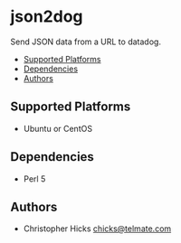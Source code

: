 # json2dog

Send JSON data from a URL to datadog.

* [Supported Platforms](#supported-platforms)
* [Dependencies](#dependencies)
* [Authors](#authors)

## Supported Platforms <a name="supported-platforms"></a>

* Ubuntu or CentOS

## Dependencies <a name="dependencies"></a>

* Perl 5

## Authors <a name="authors"></a>

* Christopher Hicks <chicks@telmate.com>
